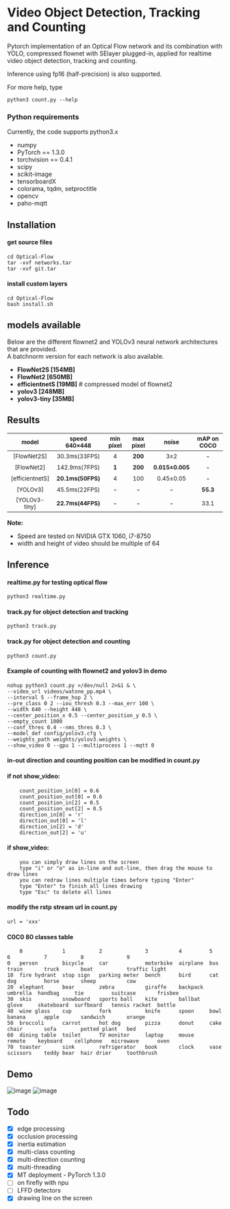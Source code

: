 # Video Object Detection, Tracking and Counting

Pytorch implementation of an Optical Flow network and its combination with YOLO, compressed flownet with SElayer plugged-in, applied for realtime video object detection, tracking and counting.

Inference using fp16 (half-precision) is also supported.

For more help, type <br />
    
    python3 count.py --help
    
### Python requirements 
Currently, the code supports python3.x
* numpy 
* PyTorch == 1.3.0
* torchvision == 0.4.1
* scipy 
* scikit-image
* tensorboardX
* colorama, tqdm, setproctitle 
* opencv
* paho-mqtt


## Installation 

#### get source files
    cd Optical-Flow
    tar -xvf networks.tar
    tar -xvf git.tar

#### install custom layers
    cd Optical-Flow
    bash install.sh

## models available
Below are the different flownet2 and YOLOv3 neural network architectures that are provided. <br />
A batchnorm version for each network is also available.

 - **FlowNet2S [154MB]**
 - **FlowNet2 [650MB]**
 - **efficientnetS [19MB]** # compressed model of flownet2
 - **yolov3 [248MB]**
 - **yolov3-tiny [35MB]**

## Results

|                           <sub>model</sub>                           |      <sub>speed 640×448</br></sub>     |      <sub>min pixel</br></sub>      |  <sub>max pixel</br></sub>  |  <sub>noise</br></sub>  |  <sub>mAP on COCO</br></sub>  |
|:----------------------------------------------------------------------:|:--------------------------------------------:|:--------------------------------------------:|:--------------------------------:|:--------------------------------:|:--------------------------------:|
| <sub>[FlowNet2S]</sub> |       <sub>30.3ms(33FPS)</sub>       |       <sub>4</sub>       |               <sub>**200**</sub>              |               <sub>3±2</sub>             |               -             |
| <sub>[FlowNet2]</sub> | <sub>142.9ms(7FPS)</sub> | <sub>**1**</sub> | <sub>**200**</sub> | <sub>**0.015±0.005**</sub>  |               -           |
| <sub>[efficientnetS]</sub> | <sub>**20.1ms(50FPS)**</sub> | <sub>4</sub> | <sub>100</sub> | <sub>0.45±0.05</sub>  |               -             |
|<sub>[YOLOv3]</sub> | <sub>45.5ms(22FPS)</sub> | - | - | - |               <sub>**55.3**</sub>             |
|<sub>[YOLOv3-tiny]</sub> | <sub>**22.7ms(44FPS)**</sub> | - | - | - |               <sub>33.1</sub>             |

**Note:** 
- Speed are tested on NVIDIA GTX 1060, i7-8750
- width and height of video should be multiple of 64

## Inference
#### realtime.py for testing optical flow
    python3 realtime.py

#### track.py for object detection and tracking
    python3 track.py

#### track.py for object detection and counting
    python3 count.py
    
#### Example of counting with flownet2 and yolov3 in demo
    nohup python3 count.py >/dev/null 2>&1 & \
    --video_url videos/watone_pp.mp4 \
    --interval 5 --frame_hop 2 \
    --pre_class 0 2 --iou_thresh 0.3 --max_err 100 \
    --width 640 --height 448 \
    --center_position_x 0.5 --center_position_y 0.5 \
    --empty_count 1000
    --conf_thres 0.4 --nms_thres 0.3 \
    --model_def config/yolov3.cfg \
    --weights_path weights/yolov3.weights \
    --show_video 0 --gpu 1 --multiprocess 1 --mqtt 0
    
#### in-out direction and counting position can be modified in count.py
#### if not show_video:
        count_position_in[0] = 0.6
        count_position_out[0] = 0.6
        count_position_in[2] = 0.5
        count_position_out[2] = 0.5
        direction_in[0] = 'r'
        direction_out[0] = 'l'
        direction_in[2] = 'd'
        direction_out[2] = 'u'
#### if show_video:
        you can simply draw lines on the screen
        type "i" or "o" as in-line and out-line, then drag the mouse to draw lines
        you can redraw lines multiple times before typing "Enter"
        type "Enter" to finish all lines drawing
        type "Esc" to delete all lines
    
#### modify the rstp stream url in count.py
    url = 'xxx'
    
#### C0C0 80 classes table
        0             1           2              3          4         5         6           7           8              9
    0   person        bicycle     car            motorbike  airplane  bus       train       truck       boat           traffic light
    10  fire hydrant  stop sign   parking meter  bench      bird      cat       dog         horse       sheep          cow
    20  elephant      bear        zebra          giraffe    backpack  umbrella  handbag     tie         suitcase       frisbee
    30  skis          snowboard   sports ball    kite       ballbat   glove     skateboard  surfboard   tennis racket  bottle
    40  wine glass    cup         fork           knife      spoon     bowl      banana      apple       sandwich       orange
    50  broccoli      carrot      hot dog        pizza      donut     cake      chair       sofa        potted plant   bed
    60  dining table  toilet      TV monitor     laptop     mouse     remote    keyboard    cellphone   microwave      oven
    70  toaster       sink        refrigerator   book       clock     vase      scissors    teddy bear  hair drier     toothbrush
    
## Demo
![image](./demo/optflow_demo_1.gif)
![image](./demo/optflow_demo_2.gif)

## Todo
- [x] edge processing
- [x] occlusion processing
- [x] inertia estimation
- [x] multi-class counting
- [x] multi-direction counting
- [x] multi-threading
- [x] MT deployment - PyTorch 1.3.0
- [ ] on firefly with npu
- [ ] LFFD detectors
- [x] drawing line on the screen
